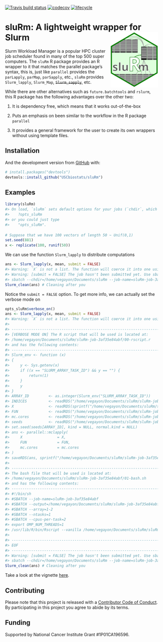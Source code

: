 
[![Travis build
status](https://travis-ci.org/USCbiostats/sluRm.svg?branch=master)](https://travis-ci.org/USCbiostats/sluRm)
[![codecov](https://codecov.io/gh/USCbiostats/sluRm/branch/master/graph/badge.svg)](https://codecov.io/gh/USCbiostats/sluRm)
[![lifecycle](https://img.shields.io/badge/lifecycle-experimental-orange.svg)](https://www.tidyverse.org/lifecycle/#experimental)

<!-- README.md is generated from README.Rmd. Please edit that file -->

# sluRm: A lightweight wrapper for Slurm <img src="man/figures/logo.svg" height="180px" align="right"/>

Slurm Workload Manager is a popular HPC cluster job scheduler found in
many of the top 500 super computers. The `sluRm` R package provides an R
wrapper to it that matches the parallel package’s syntax, this is, just
like `parallel` provides the `parLapply`, `parMap`, `parSapply`, etc.,
`sluRm` provides `Slurm_lapply`, `Slurm_Map`, ~~`Slurm_sapply`~~, etc.

While there are other alternatives such as `future.batchtools` and
`rslurm`, this R package has the following advantages over the other
two:

1.  It is dependency free, which means that it works out-of-the-box

2.  Puts an emphasis on been similar to the workflow in the R package
    `parallel`

3.  It provides a general framework for the user to create its own
    wrappers without using template files.

## Installation

And the development version from [GitHub](https://github.com/) with:

``` r
# install.packages("devtools")
devtools::install_github("USCbiostats/sluRm")
```

## Examples

``` r
library(sluRm)
#> On load, `sluRm` sets default options for your jobs (`chdir`, which is the default directory where sluRm will use to create the auxiliar files, and `job-name`, which is the option of the same name in Slurm. You can view/set these at:
#>    ?opts_sluRm
#> or you could just type
#>    "opts_sluRm".

# Suppose that we have 100 vectors of length 50 ~ Unif(0,1)
set.seed(881)
x <- replicate(100, runif(50))
```

We can use the function `Slurm_lapply` to distribute computations

``` r
ans <- Slurm_lapply(x, mean, submit = FALSE)
#> Warning: `X` is not a list. The function will coerce it into one using `as.list`
#> Warning: [submit = FALSE] The job hasn't been submitted yet. Use sbatch() to submit the job, or you can submit it via command line using the following:
#> sbatch --chdir=/home/vegayon/Documents/sluRm --job-name=sluRm-job-3af35e84abf /home/vegayon/Documents/sluRm/sluRm-job-3af35e84abf/01-bash.sh
Slurm_clean(ans) # Cleaning after you
```

Notice the `submit = FALSE` option. To get more info, we can actually
set the verbose mode on

``` r
opts_sluRm$verbose_on()
ans <- Slurm_lapply(x, mean, submit = FALSE)
#> Warning: `X` is not a list. The function will coerce it into one using `as.list`
#> 
#> --------------------------------------------------------------------------------
#> [VERBOSE MODE ON] The R script that will be used is located at:
#> /home/vegayon/Documents/sluRm/sluRm-job-3af35e84abf/00-rscript.r
#> and has the following contents:
#> --------------------------------------------------------------------------------
#> Slurm_env <- function (x) 
#> {
#>     y <- Sys.getenv(x)
#>     if ((x == "SLURM_ARRAY_TASK_ID") && y == "") {
#>         return(1)
#>     }
#>     y
#> }
#> ARRAY_ID         <- as.integer(Slurm_env("SLURM_ARRAY_TASK_ID"))
#> INDICES          <- readRDS("/home/vegayon/Documents/sluRm/sluRm-job-3af35e84abf/INDICES.rds")
#> X                <- readRDS(sprintf("/home/vegayon/Documents/sluRm/sluRm-job-3af35e84abf/X_%04d.rds", ARRAY_ID))
#> FUN              <- readRDS("/home/vegayon/Documents/sluRm/sluRm-job-3af35e84abf/FUN.rds")
#> mc.cores         <- readRDS("/home/vegayon/Documents/sluRm/sluRm-job-3af35e84abf/mc.cores.rds")
#> seeds            <- readRDS("/home/vegayon/Documents/sluRm/sluRm-job-3af35e84abf/seeds.rds")
#> set.seed(seeds[ARRAY_ID], kind = NULL, normal.kind = NULL)
#> ans <- parallel::mclapply(
#>     X                = X,
#>     FUN              = FUN,
#>     mc.cores         = mc.cores
#> )
#> saveRDS(ans, sprintf("/home/vegayon/Documents/sluRm/sluRm-job-3af35e84abf/03-answer-%03i.rds", ARRAY_ID), compress = TRUE)
#> 
#> --------------------------------------------------------------------------------
#> The bash file that will be used is located at:
#> /home/vegayon/Documents/sluRm/sluRm-job-3af35e84abf/01-bash.sh
#> and has the following contents:
#> --------------------------------------------------------------------------------
#> #!/bin/sh
#> #SBATCH --job-name=sluRm-job-3af35e84abf
#> #SBATCH --output=/home/vegayon/Documents/sluRm/sluRm-job-3af35e84abf/02-output-%A-%a.out
#> #SBATCH --array=1-2
#> #SBATCH --ntasks=1
#> #SBATCH --cpus-per-task=2
#> export OMP_NUM_THREADS=1
#> /usr/lib/R/bin/Rscript --vanilla /home/vegayon/Documents/sluRm/sluRm-job-3af35e84abf/00-rscript.r
#> 
#> --------------------------------------------------------------------------------
#> EOF
#> --------------------------------------------------------------------------------
#> Warning: [submit = FALSE] The job hasn't been submitted yet. Use sbatch() to submit the job, or you can submit it via command line using the following:
#> sbatch --chdir=/home/vegayon/Documents/sluRm --job-name=sluRm-job-3af35e84abf /home/vegayon/Documents/sluRm/sluRm-job-3af35e84abf/01-bash.sh
Slurm_clean(ans) # Cleaning after you
```

Take a look at the vignette [here](vignettes/getting-started.Rmd).

## Contributing

Please note that this project is released with a [Contributor Code of
Conduct](CODE_OF_CONDUCT.md). By participating in this project you agree
to abide by its terms.

## Funding

Supported by National Cancer Institute Grant \#1P01CA196596.
